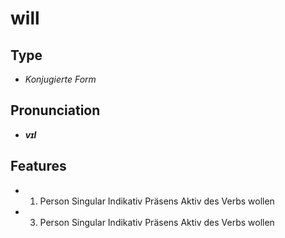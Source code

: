 # will
## Type
- _Konjugierte Form_
## Pronunciation
- **_vɪl_**
## Features
- 1. Person Singular Indikativ Präsens Aktiv des Verbs wollen
- 3. Person Singular Indikativ Präsens Aktiv des Verbs wollen
